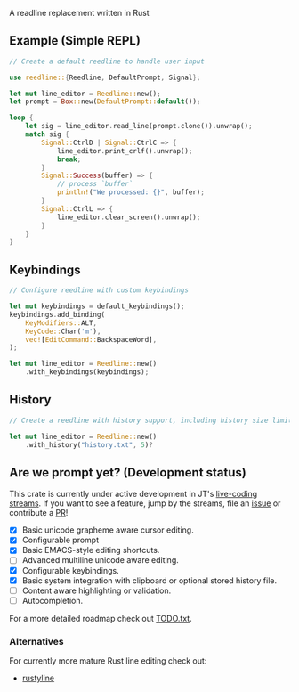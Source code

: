 
A readline replacement written in Rust

## Example (Simple REPL)

```rust
// Create a default reedline to handle user input

use reedline::{Reedline, DefaultPrompt, Signal};

let mut line_editor = Reedline::new();
let prompt = Box::new(DefaultPrompt::default());

loop {
    let sig = line_editor.read_line(prompt.clone()).unwrap();
    match sig {
        Signal::CtrlD | Signal::CtrlC => {
            line_editor.print_crlf().unwrap();
            break;
        }
        Signal::Success(buffer) => {
            // process `buffer`
            println!("We processed: {}", buffer);
        }
        Signal::CtrlL => {
            line_editor.clear_screen().unwrap();
        }
    }
}

```
## Keybindings

```rust
// Configure reedline with custom keybindings

let mut keybindings = default_keybindings();
keybindings.add_binding(
    KeyModifiers::ALT,
    KeyCode::Char('m'),
    vec![EditCommand::BackspaceWord],
);

let mut line_editor = Reedline::new()
    .with_keybindings(keybindings);

```

## History

```rust
// Create a reedline with history support, including history size limits

let mut line_editor = Reedline::new()
    .with_history("history.txt", 5)?

```

## Are we prompt yet? (Development status)

This crate is currently under active development in JT's [live-coding streams](https://www.twitch.tv/jntrnr).
If you want to see a feature, jump by the streams, file an [issue](https://github.com/jonathandturner/reedline/issues) or contribute a [PR](https://github.com/jonathandturner/reedline/pulls)!

- [x] Basic unicode grapheme aware cursor editing.
- [x] Configurable prompt
- [x] Basic EMACS-style editing shortcuts.
- [ ] Advanced multiline unicode aware editing.
- [x] Configurable keybindings.
- [x] Basic system integration with clipboard or optional stored history file.
- [ ] Content aware highlighting or validation.
- [ ] Autocompletion.

For a more detailed roadmap check out [TODO.txt](https://github.com/jonathandturner/reedline/blob/main/TODO.txt).

### Alternatives

For currently more mature Rust line editing check out:

- [rustyline](https://crates.io/crates/rustyline)
